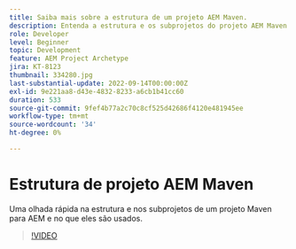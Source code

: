 ```yaml
---
title: Saiba mais sobre a estrutura de um projeto AEM Maven.
description: Entenda a estrutura e os subprojetos do projeto AEM Maven.
role: Developer
level: Beginner
topic: Development
feature: AEM Project Archetype
jira: KT-8123
thumbnail: 334280.jpg
last-substantial-update: 2022-09-14T00:00:00Z
exl-id: 9e221aa8-d43e-4832-8233-a6cb1b41cc60
duration: 533
source-git-commit: 9fef4b77a2c70c8cf525d42686f4120e481945ee
workflow-type: tm+mt
source-wordcount: '34'
ht-degree: 0%

---
```


# Estrutura de projeto AEM Maven

Uma olhada rápida na estrutura e nos subprojetos de um projeto Maven para AEM e no que eles são usados.

>[!VIDEO](https://video.tv.adobe.com/v/334280?quality=12&learn=on)
